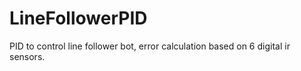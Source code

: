 # LineFollowerPID
PID to control line follower bot, error calculation based on 6 digital ir sensors.

